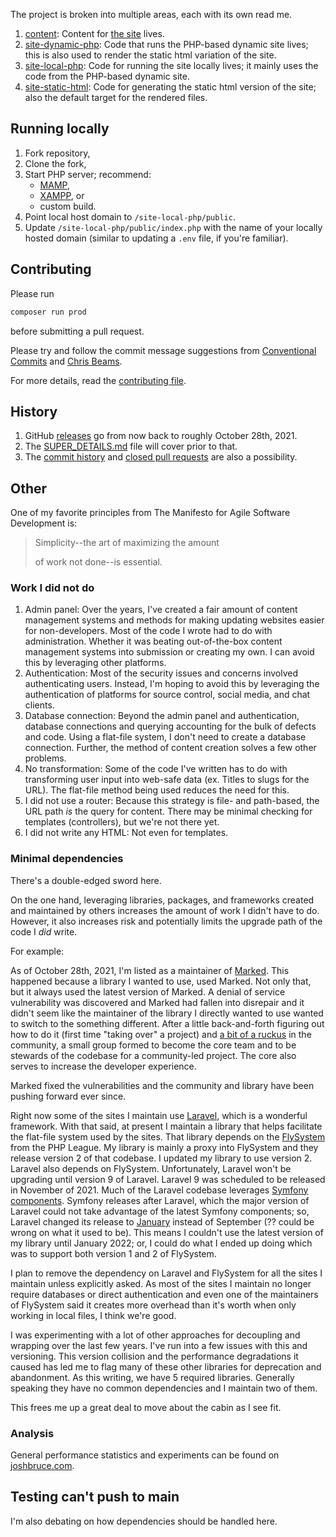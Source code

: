 The project is broken into multiple areas, each with its own read me.

1. [content](https://github.com/8fold/site-joshbruce.com/tree/main/content): Content for [the site](https://joshbruce.com) lives.
2. [site-dynamic-php](https://github.com/8fold/site-joshbruce.com/tree/main/site-dynamic-php): Code that runs the PHP-based dynamic site lives; this is also used to render the static html variation of the site.
3. [site-local-php](https://github.com/8fold/site-joshbruce.com/tree/main/site-local-php): Code for running the site locally lives; it mainly uses the code from the PHP-based dynamic site.
4. [site-static-html](https://github.com/8fold/site-joshbruce.com/tree/main/site-static-html): Code for generating the static html version of the site; also the default target for the rendered files.

## Running locally

1. Fork repository,
2. Clone the fork,
3. Start PHP server; recommend:
	- [MAMP](https://www.mamp.info/en/mamp-pro/windows/),
	- [XAMPP](https://www.apachefriends.org/download.html), or
	- custom build.
4. Point local host domain to `/site-local-php/public`.
5. Update `/site-local-php/public/index.php` with the name of your locally hosted domain (similar to updating a `.env` file, if you're familiar).

## Contributing

Please run

```bash
composer run prod
```

before submitting a pull request.

Please try and follow the commit message suggestions from [Conventional Commits](https://www.conventionalcommits.org/en/v1.0.0/) and [Chris Beams](https://chris.beams.io/posts/git-commit/).

For more details, read the [contributing file](https://github.com/8fold/site-joshbruce.com/blob/main/.github/CONTRIBUTING.md).

## History

1. GitHub [releases](https://github.com/8fold/site-joshbruce.com/releases) go from now back to roughly October 28th, 2021.
2. The [SUPER_DETAILS.md](https://github.com/8fold/site-joshbruce.com/blob/main/SUPER_DETAILS.md) file will cover prior to that.
3. The [commit history](https://github.com/8fold/site-joshbruce.com/commits/main) and [closed pull requests](https://github.com/8fold/site-joshbruce.com/pulls?q=is%3Apr+is%3Aclosed) are also a possibility.

## Other

One of my favorite principles from The Manifesto for Agile Software Development is:

> Simplicity--the art of maximizing the amount
>
> of work not done--is essential.

### Work I did not do

1. Admin panel: Over the years, I've created a fair amount of content management systems and methods for making updating websites easier for non-developers. Most of the code I wrote had to do with administration. Whether it was beating out-of-the-box content management systems into submission or creating my own. I can avoid this by leveraging other platforms.
2. Authentication:  Most of the security issues and concerns involved authenticating users. Instead, I'm hoping to avoid this by leveraging the authentication of platforms for source control, social media, and chat clients.
3. Database connection: Beyond the admin panel and authentication, database connections and querying accounting for the bulk of defects and code. Using a flat-file system, I don't need to create a database connection. Further, the method of content creation solves a few other problems.
4. No transformation: Some of the code I've written has to do with transforming user input into web-safe data (ex. Titles to slugs for the URL). The flat-file method being used reduces the need for this.
5. I did not use a router: Because this strategy is file- and path-based, the URL path *is* the query for content. There may be minimal checking for templates (controllers), but we're not there yet.
6. I did not write any HTML: Not even for templates.

### Minimal dependencies

There's a double-edged sword here.

On the one hand, leveraging libraries, packages, and frameworks created and maintained by others increases the amount of work I didn't have to do. However, it also increases risk and potentially limits the upgrade path of the code I *did* write.

For example:

As of October 28th, 2021, I'm listed as a maintainer of [Marked](https://github.com/markedjs/marked). This happened because a library I wanted to use, used Marked. Not only that, but it always used the latest version of Marked. A denial of service vulnerability was discovered and Marked had fallen into disrepair and it didn't seem like the maintainer of the library I directly wanted to use wanted to switch to the something different. After a little back-and-forth figuring out how to do it (first time "taking over" a project) and [a bit of a ruckus](https://github.com/markedjs/marked/issues/1522) in the community, a small group formed to become the core team and to be stewards of the codebase for a community-led project. The core also serves to increase the developer experience.

Marked fixed the vulnerabilities and the community and library have been pushing forward ever since.

Right now some of the sites I maintain use [Laravel](https://laravel.com), which is a wonderful framework. With that said, at present I maintain a library that helps facilitate the flat-file system used by the sites. That library depends on the [FlySystem](https://flysystem.thephpleague.com/v2/docs/) from the PHP League. My library is mainly a proxy into FlySystem and they release version 2 of that codebase. I updated my library to use version 2. Laravel also depends on FlySystem. Unfortunately, Laravel won't be upgrading until version 9 of Laravel. Laravel 9 was scheduled to be released in November of 2021. Much of the Laravel codebase leverages [Symfony components](https://symfony.com). Symfony releases after Laravel, which the major version of Laravel could not take advantage of the latest Symfony components; so, Laravel changed its release to [January](https://laravel-news.com/laravel-9) instead of September (?? could be wrong on what it used to be). This means I couldn't use the latest version of my library until January 2022; or, I could do what I ended up doing which was to support both version 1 and 2 of FlySystem.

I plan to remove the dependency on Laravel and FlySystem for all the sites I maintain unless explicitly asked. As most of the sites I maintain no longer require databases or direct authentication and even one of the maintainers of FlySystem said it creates more overhead than it's worth when only working in local files, I think we're good.

I was experimenting with a lot of other approaches for decoupling and wrapping over the last few years. I've run into a few issues with this and versioning. This version collision and the performance degradations it caused has led me to flag many of these other libraries for deprecation and abandonment. As this writing, we have 5 required libraries. Generally speaking they have no common dependencies and I maintain two of them.

This frees me up a great deal to move about the cabin as I see fit.

### Analysis

General performance statistics and experiments can be found on [joshbruce.com](/web-development/this-site/site-stats/).

## Testing can't push to main

I'm also debating on how dependencies should be handled here.
